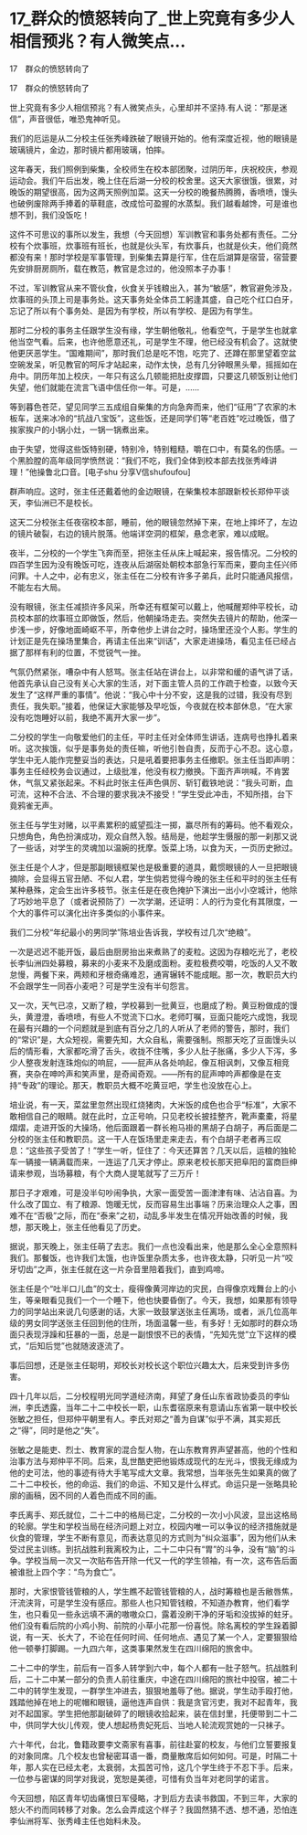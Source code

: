 # 17_群众的愤怒转向了_世上究竟有多少人相信预兆？有人微笑点...

17　群众的愤怒转向了

17　群众的愤怒转向了

世上究竟有多少人相信预兆？有人微笑点头，心里却并不坚持.有人说：“那是迷信”，声音很低，唯恐鬼神听见。

我们的厄运是从二分校主任张秀峰跌破了眼镜开始的。他有深度近视，他的眼镜是玻璃镜片，金边，那时镜片都用玻璃，怕摔。

这年春天，我们照例到柴集，全校师生在校本部团聚，过阴历年，庆祝校庆，参观运动会。我们午后出发，晚上住在后湖一分校的校舍里。这天大家很饿，很累，对晚饭的期望很高，因为这两天照例加菜。这天一分校的晚餐热腾腾，香喷喷，馒头也破例废除两手捧着的草鞋底，改成恰可盈握的水蒸梨。我们越看越馋，可是谁也想不到，我们没饭吃！

这件不可思议的事所以发生，我想（今天回想）军训教官和事务处都有责任。二分校有个炊事班，炊事班有班长，也就是伙头军，有炊事兵，也就是伙夫，他们竟然都没有来！那时学校是军事管理，到柴集去算是行军，住在后湖算是宿营，宿营要先安排厨房厕所，载在教范，教官是念过的，他没照本子办事！

不过，军训教官从来不管伙食，伙食关乎钱粮出入，甚为“敏感”，教官避免涉及，炊事班的头顶上司是事务处。这天事务处全体员工躬逢其盛，自己吃个红口白牙，忘记了所以有个事务处、是因为有学校，所以有学校、是因为有学生。

那时二分校的事务主任跟学生没有缘，学生朝他敬礼，他看空气，于是学生也就拿他当空气看。后来，也许他愿意还礼，可是学生不理，他已经没有机会了。这就使他更厌恶学生。“国难期间”，那时我们总是吃不饱，吃完了、还蹲在那里望着空盆空碗发呆，听见教官的呵斥才站起来，动作太快，总有几分钟眼黑头晕，摇摇如在舟中。阴历年加上校庆，一年只有这么几顿能把肚皮撑圆，只要这几顿饭别让他们失望，他们就能在流言飞语中信任你一年。可是，……

等到暮色苍茫，望见同学三五成组自柴集的方向急奔而来，他们“征用”了农家的木板车，送来冰冷的“抗战八宝饭”，这些饭，还是同学们等“老百姓”吃过晚饭，借了挨家挨户的小锅小灶，一锅一锅煮出来。

由于失望，觉得这些饭特别硬，特别冷，特别粗糙，嚼在口中，有莫名的伤感。一个黑脸膛的高年级同学愤然说：“我们不吃，我们全体到校本部去找张秀峰讲理！”他操鲁北口音。[电子shu 分享V信shufoufou]

群声响应。这时，张主任还戴着他的金边眼镜，在柴集校本部跟新校长郑仲平谈天，李仙洲已不是校长。

这天二分校张主任夜宿校本部，睡前，他的眼镜忽然掉下来，在地上摔坏了，左边的镜片破裂，右边的镜片脱落。他端详空洞的框架，悬念老家，难以成眠。

夜半，二分校的一个学生飞奔而至，把张主任从床上喊起来，报告情况。二分校的四百学生因为没有晚饭可吃，连夜从后湖宿处朝校本部急行军而来，要向主任兴师问罪。十人之中，必有忠义，张主任在二分校有许多子弟兵，此时只能通风报信，不能左右大局。

没有眼镜，张主任减损许多风采，所幸还有框架可以戴上，他喊醒郑仲平校长，动员校本部的炊事班立即做饭，然后，他朝操场走去。突然失去镜片的帮助，他深一步浅一步，好像地面崎岖不平，所幸他步上讲台之时，操场里还没个人影。学生的计划正是先在操场里集合，再请主任出来“训话”，大家走进操场，看见主任已经占据了那样有利的位置，不觉锐气一挫。

气氛仍然紧张，嘈杂中有人怒骂。张主任站在讲台上，以非常和缓的语气讲了话，他首先承认自己没有关心大家的生活，对下面主管人员的工作疏于检查，以致今天发生了“这样严重的事情”。他说：“我心中十分不安，这是我的过错，我没有尽到责任，我失职。”接着，他保证大家能够及早吃饭，今夜就在校本部休息，“在大家没有吃饱睡好以前，我绝不离开大家一步”。

二分校的学生一向敬爱他们的主任，平时主任对全体师生讲话，连病号也挣扎着来听。这次挨饿，似乎是事务处的责任嘛，听他引咎自责，反而于心不忍。这心意，学生中无人能作完整妥当的表达，只是吼着要把事务主任撤职。张主任当即声明：事务主任经校务会议通过，上级批准，他没有权力撤换。下面齐声哄喊，不肯罢休，气氛又紧张起来。不料此时张主任声色俱厉、斩钉截铁地说：“我头可断，血可流，这种不合法、不合理的要求我决不接受！”学生受此冲击，不知所措，台下竟鸦雀无声。

张主任与学生对赌，以平素累积的威望孤注一掷，赢尽所有的筹码。他不看观众，只想角色，角色扮演成功，观众自然入彀。结局是，他趁学生慑服的那一刹那又说了一些话，对学生的灵魂加以温婉的抚摩。饭菜上场，以食为天，一页历史掀过。

张主任是个人才，但是那副眼镜框架也是极重要的道具，戴惯眼镜的人一旦把眼镜摘除，会显得五官丑陋、不似人君，学生倘若觉得今晚的张主任和平时的张主任有某种悬殊，定会生出许多枝节。张主任是在夜色掩护下演出一出小小空城计，他除了巧妙地平息了（或者说预防了）一次学潮，还证明：人的行为变化有其限度，一个大的事件可以演化出许多类似的小事件来。

我们二分校“年纪最小的男同学”陈培业告诉我，学校有过几次“绝粮”。

一次是迟迟不能开饭，最后由厨房抬出来煮熟了的麦粒。这因为存粮吃光了，老校长李仙洲四处募粮，募来的小麦来不及磨成面粉。麦粒极费咬嚼，吃饭的人又不敢怠慢，两餐下来，两颊和牙根奇痛难忍，通宵辗转不能成眠。那一次，教职员大约不会跟学生一同吞小麦吧？可是学生没有半句怨言。

又一次，天气已凉，又断了粮，学校募到一批黄豆，也磨成了粉。黄豆粉做成的馒头，黄澄澄，香喷喷，有些人不觉流下口水。老师叮嘱，豆面只能吃六成饱，我现在最有兴趣的一个问题就是到底有百分之几的人听从了老师的警告，那时，我们的“常识”是，大众短视，需要先知，大众自私，需要强制。照那天吃了豆面馒头以后的情形看，大家都吃滑了舌头，收拢不住嘴，多少人肚子胀痛，多少人下泻，多少人整夜发射连珠炮似的响屁，——屁声从各处响起，像互相讽刺，又像互相竞赛，夹杂在呻吟声和笑声里，是奇闻奇观。——所有的屁声呻吟声都像是在支持“专政”的理论。那天，教职员大概不吃黄豆吧，学生也没放在心上。

培业说，有一天，菜盆里忽然出现红烧猪肉，大米饭的成色也合乎“标准”，大家不敢相信自己的眼睛。就在此时，立正号响，只见老校长披挂整齐，靴声橐橐，将星熠熠，走进开饭的大操场，他后面跟着一群长袍马褂的黑胡子白胡子，再后面是二分校的张主任和教职员。这一干人在饭场里走来走去，有个白胡子老者再三叹息：“这些孩子受苦了！”学生一听，怔住了：今天还算苦？几天以后，运粮的独轮车一辆接一辆满载而来，一连运了几天才停止。原来老校长那天把阜阳的富商巨绅请来参观，当场募粮，有个大商人提笔就写了三万斤！

那日子才艰难，可是没半句吵闹争执，大家一面受苦一面津津有味、沾沾自喜。为什么改了国立、有了粮源、饱暖无忧，反而容易生出事端？历来治理众人之事，困难不在“否极”之际，而在“泰来”之初，动乱多半发生在情况开始改善的时候，我想，那天晚上，张主任他看见了历史。

据说，那天晚上，张主任萌了去志。我们一点也没看出来，他是那么全心全意照料我们。那餐饭，也许我们太饿，也许饭里杂质太多，也许夜太静，只听见一片“咬牙切齿”之声，张主任就在这一片杂音里陪着我们，直到鸡啼。

张主任是个“吐半口儿血”的文士，瘦得像黄河岸边的灾民，白得像京戏舞台上的小生，等亲眼看见我们一个一个睡下，他也快要昏倒了。今天，我想，如果那有领导力的同学站出来说几句感谢的话，大家一致鼓掌送张主任离场，或者，派几位高年级的男女同学送张主任回到他的住所，场面温馨一些，有多好！无如那时的群众场面只表现浮躁和狂暴的一面，总是一副恨恨不已的表情，“先知先觉”立下这样的模式，“后知后觉”也就随波逐流了。

事后回想，还是张主任聪明，郑校长对校长这个职位兴趣太大，后来受到许多伤害。

四十几年以后，二分校程明光同学道经济南，拜望了身任山东省政协委员的李仙洲，李氏透露，当年二十二中校长一职，山东耆宿原来有意请山东省第一联中校长张敏之担任，但郑仲平朝里有人。李氏对郑之“善为自谋”似乎不满，其实郑氏之“得”，同时是他之“失”。

张敏之是能吏、烈士、教育家的混合型人物，在山东教育界声望甚高，他的个性和治事方法与郑仲平不同。后来，乱世酷吏把他锻炼成现代的左光斗，恨我无缘成为他的史可法，他的事迹有待大手笔写成大文章。我常想，当年张先生如果真的做了二十二中校长，他的命运、我们的命运、不知又是什么样式。命运只是一张略具轮廓的画稿，因不同的人着色而成不同的画。

李氏离手、郑氏就位，二十二中的格局已定，二分校的一次小小风波，显出这格局的轮廓。学生和学校当局在经济问题上对立，校园内唯一可以争议的经济措施就是伙食的管理，学生不断有意见，而表达意见的方式则为“纠众滋事”，因为他们从未受过民主训练。到抗战胜利我离校为止，二十二中只有“胃”的斗争，没有“脑”的斗争。学校当局一次又一次贴布告开除一代又一代的学生领袖，有一次，这布告后面被谁批上四个字：“鸟为食亡”。

那时，大家恨管钱管粮的人，学生瞧不起管钱管粮的人，战时筹粮也是舌敝唇焦，汗流浃背，可是学生没有感应。那些人也只知管钱粮，不知道办教育，他们看学生，也只看见一些永远填不满的嗷嗷众口，露着没刷干净的牙垢和没拔掉的蛀牙。他们没有看后院的小鸡小狗、前院的小草小花那一份喜悦。除名离校的学生跺着脚说，有一天、长大了，不论在任何时间、任何地点、遇见了某一个人，定要狠狠给他一顿拳打脚踢。一九四六年，这类事果然发生在四川绵阳的旅舍中。

二十二中的学生，前后有一百多人转学到六中，每个人都有一肚子怒气。抗战胜利后，二十二中某一部分的负责人前往重庆，中途在四川绵阳的旅社中投宿，被二十二中的转学生发现，一群学生冲进去，狠狠地羞辱了他。据说，学生动手殴打他，践踏他掉在地上的呢帽和眼镜，逼他连声自供：我是贪官污吏，我对不起青年，我对不起国家。学生把他那副破碎了的眼镜收拾起来，装在信封里，托便带到二十二中，供同学大伙儿传观，使人想起杨贵妃死后、当地人轮流观赏她的一只袜子。

六十年代，台北，鲁籍政要李文斋家有喜事，前往赴宴的校友，与他们立誓要报复的对象同席。几个校友也曾秘密耳语一番，商量散席后如何如何。可是，时隔二十年，那人实在已经太老，太衰弱，太孤苦可怜，这几个学生终于不忍下手。后来，一位参与密谋的同学对我说，宽恕是美德，可惜有负当年对老同学的诺言。

今天回想，陷区青年切齿痛恨日军侵略，才到后方去读书救国，不到三年，大家的怒火不约而同转移了对象。怎么会弄成这个样子？我固然猜不透、想不通，恐怕连李仙洲将军、张秀峰主任也始料未及。